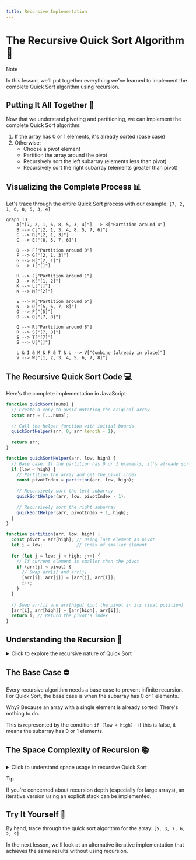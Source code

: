 ```yaml
---
title: Recursive Implementation
---
```


# The Recursive Quick Sort Algorithm 🔄

> [!NOTE]
> In this lesson, we'll put together everything we've learned to implement the complete Quick Sort algorithm using recursion.

## Putting It All Together 🧩

Now that we understand pivoting and partitioning, we can implement the complete Quick Sort algorithm:

1. If the array has 0 or 1 elements, it's already sorted (base case)
2. Otherwise:
   - Choose a pivot element
   - Partition the array around the pivot
   - Recursively sort the left subarray (elements less than pivot)
   - Recursively sort the right subarray (elements greater than pivot)

## Visualizing the Complete Process 📊

Let's trace through the entire Quick Sort process with our example: `[7, 2, 1, 6, 8, 5, 3, 4]`

```mermaid
graph TD
    A["[7, 2, 1, 6, 8, 5, 3, 4]"] --> B["Partition around 4"]
    B --> C["[2, 1, 3, 4, 8, 5, 7, 6]"]
    C --> D["[2, 1, 3]"] 
    C --> E["[8, 5, 7, 6]"]
    
    D --> F["Partition around 3"]
    F --> G["[2, 1, 3]"]
    G --> H["[2, 1]"]
    G --> I["[]"]
    
    H --> J["Partition around 1"]
    J --> K["[1, 2]"]
    K --> L["[]"]
    K --> M["[2]"]
    
    E --> N["Partition around 6"]
    N --> O["[5, 6, 7, 8]"]
    O --> P["[5]"]
    O --> Q["[7, 8]"]
    
    Q --> R["Partition around 8"]
    R --> S["[7, 8]"]
    S --> T["[7]"]
    S --> U["[]"]
    
    L & I & M & P & T & U --> V["Combine (already in place)"]
    V --> W["[1, 2, 3, 4, 5, 6, 7, 8]"]
```

## The Recursive Quick Sort Code 💻

Here's the complete implementation in JavaScript:

```javascript
function quickSort(nums) {
  // Create a copy to avoid mutating the original array
  const arr = [...nums];
  
  // Call the helper function with initial bounds
  quickSortHelper(arr, 0, arr.length - 1);
  
  return arr;
}

function quickSortHelper(arr, low, high) {
  // Base case: If the partition has 0 or 1 elements, it's already sorted
  if (low < high) {
    // Partition the array and get the pivot index
    const pivotIndex = partition(arr, low, high);
    
    // Recursively sort the left subarray
    quickSortHelper(arr, low, pivotIndex - 1);
    
    // Recursively sort the right subarray
    quickSortHelper(arr, pivotIndex + 1, high);
  }
}

function partition(arr, low, high) {
  const pivot = arr[high]; // Using last element as pivot
  let i = low;             // Index of smaller element
  
  for (let j = low; j < high; j++) {
    // If current element is smaller than the pivot
    if (arr[j] < pivot) {
      // Swap arr[i] and arr[j]
      [arr[i], arr[j]] = [arr[j], arr[i]];
      i++;
    }
  }
  
  // Swap arr[i] and arr[high] (put the pivot in its final position)
  [arr[i], arr[high]] = [arr[high], arr[i]];
  return i; // Return the pivot's index
}
```

## Understanding the Recursion 🧠

<details>
<summary>Click to explore the recursive nature of Quick Sort</summary>

The recursive structure of Quick Sort might seem complex, but it follows a simple pattern:

1. Each recursive call works on a smaller subarray
2. The base case (arrays of size 0 or 1) stops the recursion
3. As the recursion unwinds, the array becomes fully sorted

Think of it like a tree of tasks, where each branch handles a smaller and smaller portion of the array until everything is sorted!
</details>

## The Base Case ⛔

Every recursive algorithm needs a base case to prevent infinite recursion. For Quick Sort, the base case is when the subarray has 0 or 1 elements.

Why? Because an array with a single element is already sorted! There's nothing to do.

This is represented by the condition `if (low < high)` - if this is false, it means the subarray has 0 or 1 elements.

## The Space Complexity of Recursion 📚

<details>
<summary>Click to understand space usage in recursive Quick Sort</summary>

Each recursive call adds a new frame to the call stack, requiring space to store local variables and return addresses.

In the best case (balanced partitions), the maximum recursion depth is log₂n, giving O(log n) space complexity.

In the worst case (highly unbalanced partitions), the recursion depth could be n, leading to O(n) space complexity.
</details>

> [!TIP]
> If you're concerned about recursion depth (especially for large arrays), an iterative version using an explicit stack can be implemented.

## Try It Yourself 🎯

By hand, trace through the quick sort algorithm for the array: `[5, 3, 7, 6, 2, 9]`

In the next lesson, we'll look at an alternative iterative implementation that achieves the same results without using recursion. 